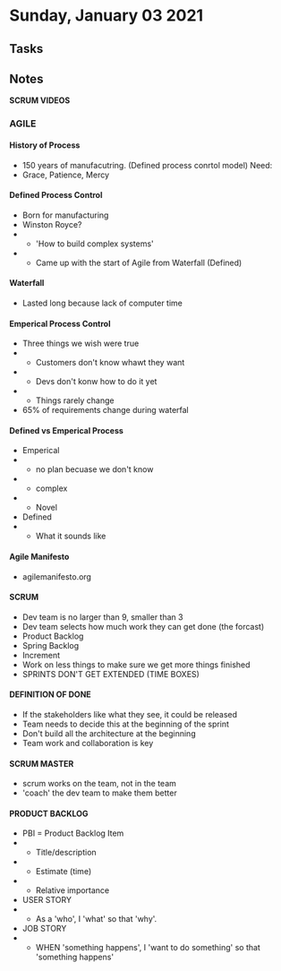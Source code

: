 # Sunday, January 03 2021

## Tasks

## Notes
**SCRUM VIDEOS**
### AGILE
#### History of Process
* 150 years of manufacutring. (Defined process conrtol model)
Need:
* Grace, Patience, Mercy
#### Defined Process Control
* Born for manufacturing
* Winston Royce?
* * 'How to build complex systems'
* * Came up with the start of Agile from Waterfall (Defined)
#### Waterfall
* Lasted long because lack of computer time
#### Emperical Process Control
* Three things we wish were true
* * Customers don't know whawt they want
* * Devs don't konw how to do it yet
* * Things rarely change
* 65% of requirements change during waterfal
#### Defined vs Emperical Process
* Emperical
* * no plan becuase we don't know
* * complex
* * Novel
* Defined
* * What it sounds like
#### Agile Manifesto
* agilemanifesto.org
#### SCRUM
* Dev team is no larger than 9, smaller than 3
* Dev team selects how much work they can get done (the forcast)
* Product Backlog
* Spring Backlog
* Increment
* Work on less things to make sure we get more things finished
* SPRINTS DON'T GET EXTENDED (TIME BOXES)
#### DEFINITION OF DONE
* If the stakeholders like what they see, it could be released
* Team needs to decide this at the beginning of the sprint
* Don't build all the architecture at the beginning
* Team work and collaboration is key
#### SCRUM MASTER
* scrum works on the team, not in the team
* 'coach' the dev team to make them better
#### PRODUCT BACKLOG
* PBI = Product Backlog Item
* * Title/description
* * Estimate (time)
* * Relative importance
* USER STORY
* * As a 'who', I 'what' so that 'why'.
* JOB STORY
* * WHEN 'something happens', I 'want to do something' so that 'something happens'